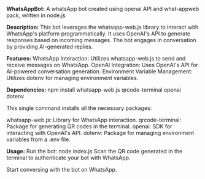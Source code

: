 **WhatsAppBot:**
A whatsApp bot created using openai API and what-appweb pack, written in node.js

**Description:**
This bot leverages the whatsapp-web.js library to interact with WhatsApp's platform programmatically. It uses OpenAI's API to generate responses based on incoming messages. The bot engages in conversation by providing AI-generated replies.

**Features:**
WhatsApp Interaction: Utilizes whatsapp-web.js to send and receive messages on WhatsApp.
OpenAI Integration: Uses OpenAI's API for AI-powered conversation generation.
Environment Variable Management: Utilizes dotenv for managing environment variables.

**Dependencies:**
npm install whatsapp-web.js qrcode-terminal openai dotenv

This single command installs all the necessary packages:

whatsapp-web.js: Library for WhatsApp interaction. 
qrcode-terminal: Package for generating QR codes in the terminal. 
openai: SDK for interacting with OpenAI's API. dotenv: 
Package for managing environment variables from a .env file.

**Usage:**
Run the bot:
node index.js
Scan the QR code generated in the terminal to authenticate your bot with WhatsApp.

Start conversing with the bot on WhatsApp.

